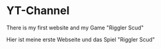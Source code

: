 # YT-Channel
There is my first website and my Game "Riggler Scud"

Hier ist meine erste Webseite
und das Spiel "Riggler Scud"
